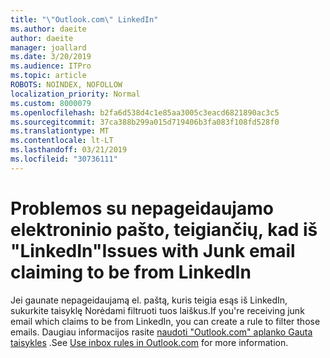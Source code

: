 ```yaml
---
title: "\"Outlook.com\" LinkedIn"
ms.author: daeite
author: daeite
manager: joallard
ms.date: 3/20/2019
ms.audience: ITPro
ms.topic: article
ROBOTS: NOINDEX, NOFOLLOW
localization_priority: Normal
ms.custom: 8000079
ms.openlocfilehash: b2fa6d538d4c1e85aa3005c3eacd6821890ac3c5
ms.sourcegitcommit: 37ca388b299a015d719406b3fa083f108fd528f0
ms.translationtype: MT
ms.contentlocale: lt-LT
ms.lasthandoff: 03/21/2019
ms.locfileid: "30736111"
---
```

# <a name="issues-with-junk-email-claiming-to-be-from-linkedin"></a><span data-ttu-id="72a99-102">Problemos su nepageidaujamo elektroninio pašto, teigiančių, kad iš "LinkedIn"</span><span class="sxs-lookup"><span data-stu-id="72a99-102">Issues with Junk email claiming to be from LinkedIn</span></span>

<span data-ttu-id="72a99-103">Jei gaunate nepageidaujamą el. paštą, kuris teigia esąs iš LinkedIn, sukurkite taisyklę Norėdami filtruoti tuos laiškus.</span><span class="sxs-lookup"><span data-stu-id="72a99-103">If you're receiving junk email which claims to be from LinkedIn, you can create a rule to filter those emails.</span></span>
<span data-ttu-id="72a99-104">Daugiau informacijos rasite [naudoti "Outlook.com" aplanko Gauta taisykles](https://aka.ms/OutlookComInboxRules) .</span><span class="sxs-lookup"><span data-stu-id="72a99-104">See [Use inbox rules in Outlook.com](https://aka.ms/OutlookComInboxRules) for more information.</span></span>


